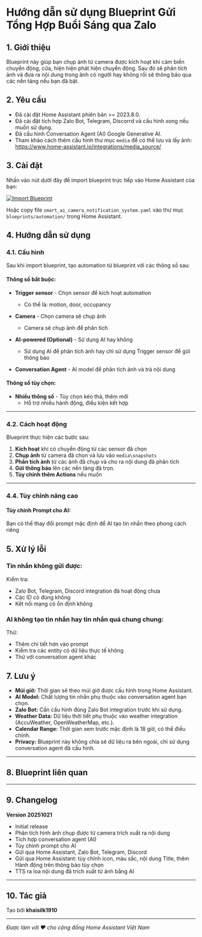 # Hướng dẫn sử dụng Blueprint Gửi Tổng Hợp Buổi Sáng qua Zalo

## 1. Giới thiệu
Blueprint này giúp bạn chụp ảnh từ camera được kích hoạt khi cảm biến chuyển động, cửa, hiện hiện phát hiện chuyển động. Sau đó sẽ phân tích ảnh và đưa ra nội dung trong ảnh có người hay không rồi sẽ thông báo qua các nền tảng nếu bạn đã bật.

## 2. Yêu cầu
- Đã cài đặt Home Assistant phiên bản >= 2023.8.0.
- Đã cài đặt tích hợp Zalo Bot, Telegram, Discorrd và cấu hình xong nếu muốn sử dụng.
- Đã cấu hình Conversation Agent (AI) Google Generative AI.
- Tham khảo cách thêm cấu hình thư mục `media` để có thể lưu và lấy ảnh: https://www.home-assistant.io/integrations/media_source/

## 3. Cài đặt
Nhấn vào nút dưới đây để import blueprint trực tiếp vào Home Assistant của bạn:

[![Import Blueprint](https://my.home-assistant.io/badges/blueprint_import.svg)](https://my.home-assistant.io/redirect/blueprint_import/?blueprint_url=https://github.com/khaisilk1910/Blueprints/blob/main/smart_ai_camera_notification_system/smart_ai_camera_notification_system.yaml)

Hoặc copy file `smart_ai_camera_notification_system.yaml` vào thư mục `blueprints/automation/` trong Home Assistant.

## 4. Hướng dẫn sử dụng

### 4.1. Cấu hình

Sau khi import blueprint, tạo automation từ blueprint với các thông số sau:

#### **Thông số bắt buộc:**

- **Trigger sensor** - Chọn sensor để kích hoạt automation
  - Có thể là: motion, door, occupancy

- **Camera** - Chọn camera sẽ chụp ảnh
  - Camera sẽ chụp ảnh để phân tích

- **AI-powered (Optional)** - Sử dụng AI hay không
  - Sử dụng AI để phân tích ảnh hay chỉ sử dụng Trigger sensor để gửi thông báo

- **Conversation Agent** - AI model để phân tích ảnh và trả nội dung


#### **Thông số tùy chọn:**

- **Nhiều thông số** - Tùy chọn kéo thả, thêm mới
  - Hỗ trợ nhiều hành động, điều kiện kết hợp

---

### 4.2. Cách hoạt động

Blueprint thực hiện các bước sau:

1. **Kích hoạt** khi có chuyển động từ các sensor đã chọn
2. **Chụp ảnh** từ camera đã chọn và lưu vào `media\snapshots`
3. **Phân tích ảnh** từ các ảnh đã chụp và cho ra nội dung đã phân tích
4. **Gửi thông báo** lên các nền tảng đã trọn.
5. **Tùy chỉnh thêm Actions** nếu muốn

---

### 4.4. Tùy chỉnh nâng cao

#### **Tùy chỉnh Prompt cho AI:**

Bạn có thể thay đổi prompt mặc định để AI tạo tin nhắn theo phong cách riêng

## 5. Xử lý lỗi

### **Tin nhắn không gửi được:**

Kiểm tra:
- Zalo Bot, Telegram, Discord integration đã hoạt động chưa
- Các ID có đúng không
- Kết nối mạng có ổn định không

### **AI không tạo tin nhắn hay tin nhắn quá chung chung:**

Thử:
- Thêm chi tiết hơn vào prompt
- Kiểm tra các entity có dữ liệu thực tế không
- Thử với conversation agent khác


## 7. Lưu ý

- **Múi giờ:** Thời gian sẽ theo múi giờ được cấu hình trong Home Assistant.
- **AI Model:** Chất lượng tin nhắn phụ thuộc vào conversation agent bạn chọn.
- **Zalo Bot:** Cần cấu hình đúng Zalo Bot integration trước khi sử dụng.
- **Weather Data:** Dữ liệu thời tiết phụ thuộc vào weather integration (AccuWeather, OpenWeatherMap, etc.).
- **Calendar Range:** Thời gian xem trước mặc định là 18 giờ, có thể điều chỉnh.
- **Privacy:** Blueprint này không chia sẻ dữ liệu ra bên ngoài, chỉ sử dụng conversation agent đã cấu hình.

---

## 8. Blueprint liên quan

---

## 9. Changelog

**Version 20251021**
- Initial release
- Phân tích hình ảnh chụp được từ camera trích xuất ra nội dung
- Tích hợp conversation agent (AI)
- Tùy chỉnh prompt cho AI
- Gửi qua Home Assistant, Zalo Bot, Telegram, Discord
- Gửi qua Home Assistant: tùy chỉnh icon, màu sắc, nội dung Title, thêm Hành động trên thông báo tùy chọn
- TTS ra loa nội dung đã trích xuất từ ảnh bằng AI

---

## 10. Tác giả

Tạo bởi **khaisilk1910**

---

*Được làm với ❤️ cho cộng đồng Home Assistant Việt Nam*
